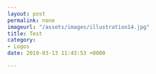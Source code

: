 ```yaml
---
layout: post
permalink: none
imageurl: "/assets/images/illustration14.jpg"
title: Test
category:
- Logos
date: 2019-03-13 11:43:53 +0000

---
```

